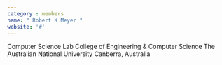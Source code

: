 ```yaml
---
category : members
name: " Robert K Meyer " 
website: '#'
---
```

Computer Science Lab
College of Engineering & Computer Science
The Australian National University
Canberra, Australia

